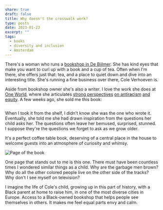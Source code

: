 ```yaml
---
share: true
draft: false
title: Why doesn't the crosswalk work?
type: posts
date: 2023-01-23
excerpt: ""
tags:
  - books
  - diversity and inclusion
  - Amsterdam
---
```


There's a woman who runs a [bookshop in De Bijlmer](https://www.athenaeum.nl/winkels/zuidoost). She has kind eyes that make you want to curl up with a book and a cup of tea. Often when I'm there, she offers just that: tea, and a place to quiet down and dive into an interesting title. She's running a fine business over there, Cole Verhoeven is.

Aside from bookshop owner she's also a writer. I love the work she does at [One World](https://www.oneworld.nl/), where she articulates [strong perspectives](https://www.oneworld.nl/lezen/opinie/witte-fragiliteit-bestaat-niet/) [on antiracism](https://www.oneworld.nl/lezen/discriminatie/sociaal-onrecht/woke-ooit-een-waarschuwing-voor-racisme-nu-een-conservatief-hondenfluitje/) [and equity](https://www.oneworld.nl/lezen/opinie/kamala-harris-is-niet-de-eerste-geschikte-zwarte-vrouw/). A few weeks ago, she sold me this book:

<div class="breakout">
    <div class="breakout-content">
        <img src="https://res.cloudinary.com/dbi2zounq/image/upload/c_scale,w_1200/v1674660345/zinzy.website/IMG_9581_iaat6s.jpg" alt="" />
    </div>
</div>

When I took it from the shelf, I didn't know she was the one who wrote it. Eventually, she told me she had drawn inspiration from the questions her child asks her. The questions often leave her bemused, surprised, stunned. I suppose they're the questions we forget to ask as we grow older.

It's a perfect coffee table book, deserving of a central place in the house to welcome guests into an atmosphere of curiosity and whimsy.  

<div class="breakout">
    <div class="breakout-content">
        <img src="https://res.cloudinary.com/dbi2zounq/image/upload/c_scale,w_1200/v1674660350/zinzy.website/FullSizeRender_2_yv2nim.jpg" alt="Page of the book "Why doesn't the crosswalk work?"m with on the left, in Dutch and English, the question "why are all the garbage men brown?" />
    </div>
</div>

One page that stands out to me is this one. There must have been countless times I wondered similar things as a child. Why are the garbage men brown? Why do all the other colored people live on the other side of the tracks? Why don't I see myself on television?

I imagine the life of Cole's child, growing up in this part of history, with a Black parent at home to raise him, in one of the most diverse cities in Europe. Access to a Black-owned bookshop that helps people see themselves in others. It makes me feel equal parts envy and calm.